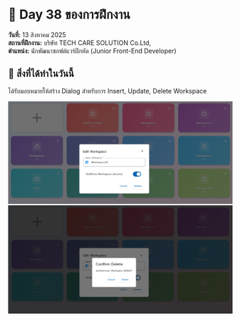 # 📅 Day 38 ของการฝึกงาน
**วันที่:** 13 สิงหาคม 2025  
**สถานที่ฝึกงาน:** บริษัท TECH CARE SOLUTION Co.Ltd,  
**ตำแหน่ง:** นักพัฒนาซอฟต์แวร์ฝึกหัด (Junior Front-End Developer)


## 📝 สิ่งที่ได้ทำในวันนี้
ได้รับมอบหมายให้สร้าง Dialog สำหรับการ Insert, Update, Delete Workspace

![Image edit](images/screenshotedit2.png)
![Image delete](images/screenshotdelete1.png)
